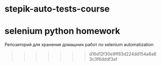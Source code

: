 # stepik-auto-tests-course
selenium python homework
=======
Репозиторий для хранения домашних работ по selenium automatization 
>>>>>>> d16d12f30e9ff83d224dd154a8a83c3f6dddf3af
